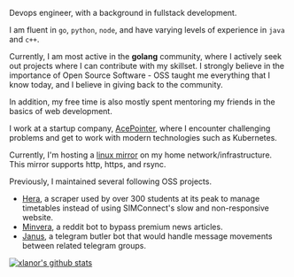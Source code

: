 Devops engineer, with a background in fullstack development.

I am fluent in `go`, `python`, `node`, and have varying levels of experience in `java` and `c++`.

Currently, I am most active in the **golang** community, where I actively seek out projects where I can contribute with my skillset. I strongly believe in the importance of Open Source Software - OSS taught me everything that I know today, and I believe in giving back to the community.

In addition, my free time is also mostly spent mentoring my friends in the basics of web development.

I work at a startup company, [AcePointer](https://acepointer.sg), where I encounter challenging problems and get to work with modern technologies such as Kubernetes.

Currently, I'm hosting a [linux mirror](https://mirror.jingk.ai/) on my home network/infrastructure. This mirror supports http, https, and rsync.

Previously, I maintained several following OSS projects.

- [Hera](https://github.com/xlanor/SIM-UoW-Timetable-bot), a scraper used by over 300 students at its peak to manage timetables instead of using SIMConnect's slow and non-responsive website.
- [Minvera](https://github.com/xlanor/Minvera), a reddit bot to bypass premium news articles.
- [Janus](https://github.com/xlanor/Janus), a telegram butler bot that would handle message movements between related telegram groups.

[![xlanor's github stats](https://github-readme-stats.vercel.app/api?username=xlanor&show_icons=true&theme=dracula)](https://github.com/anuraghazra/github-readme-stats)
